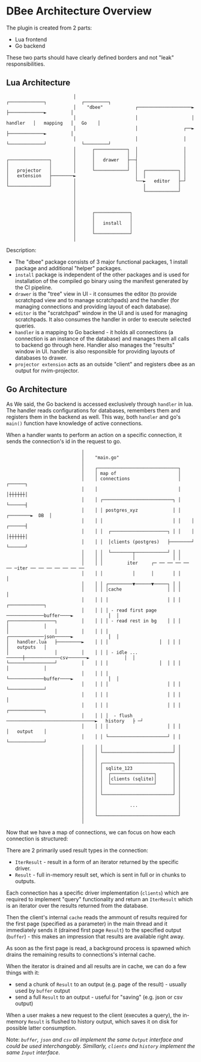 # DBee Architecture Overview

The plugin is created from 2 parts:

- Lua frontend
- Go backend

These two parts should have clearly defined borders and not "leak"
responsibilities.

## Lua Architecture

```
                         │                                           ┌─────────────┐             ┌─────────┐
                         │    "dbee"            ┌────────────────────►             ├─────────────►         │
                         │                      │                    │   handler   │   mapping   │   Go    │
                         │                      │                 ┌──►             ├─────────────►         │
                         │                      │                 │  └─────────────┘             └─────────┘
                         │      ┌────────────┐  │                 │
                         │      │            │  │                 │
┌───────────────┐        │      │   drawer   ├──┤                 │
│               │        │      │            │  │                 │
│   projector   │        │      └────────────┘  │  ┌────────────┐ │
│   extension   ├────────►                      │  │            │ │
│               │        │                      └──►   editor   ├─┘
└───────────────┘        │                         │            │
                         │                         └────────────┘
                         │
                         │
                         │
                         │      ┌─────────────┐
                         │      │             │
                         │      │   install   │
                         │      │             │
                         │      └─────────────┘
                         │
```

Description:

- The "dbee" package consists of 3 major functional packages, 1 install package
  and additional "helper" packages.
- `install` package is independent of the other packages and is used for
  installation of the compiled go binary using the manifest generated by the CI
  pipeline.
- `drawer` is the "tree" view in UI - it consumes the editor (to provide
  scratchpad view and to manage scratchpads) and the handler (for managing
  connections and providing layout of each database).
- `editor` is the "scratchpad" window in the UI and is used for managing
  scratchpads. It also consumes the handler in order to execute selected
  queries.
- `handler` is a mapping to Go backend - it holds all connections (a connection
  is an instance of the database) and manages them all calls to backend go
  through here. Handler also manages the "results" window in UI. handler is also
  responsible for providing layouts of databases to drawer.
- `projector extension` acts as an outside "client" and registers dbee as an
  output for nvim-projector.

## Go Architecture

As We said, the Go backend is accessed exclusively through `handler` in lua. The
handler reads configurations for databases, remembers them and registers them in
the backend as well. This way, both `handler` and go's `main()` function have
knowledge of active connections.

When a handler wants to perform an action on a specific connection, it sends the
connection's id in the request to go.

```
                            │
                            │    "main.go"
                            │
                            │    ┌──────────────────────────────┐
                            │    │ map of                       │
                            │    │ connections                  │             ┌──────┐
                            │    │                              │             │┼┼┼┼┼┼│
                            │    │ ┌──────────────────────────┐ │             └──────┤
                            │    │ │ postgres_xyz             │ │    ┌────────►  DB  │
                            │    │ │                          │ │    │        ┌──────┤
                            │    │ │  ┌─────────────────────┐ │ │    │        │┼┼┼┼┼┼│
                            │    │ │  │clients (postgres)   ├────────┘        └──────┘
                            │    │ │  └────────┬────────────┘ │ │
                            │    │ │           │              │ │
                            │    │ │         iter     ┌─ ── ── ── ── ── ─iter ── ── ── ── ── ── ──
                            │    │ │           │      │       │ │                                 │
                            │    │ │ ┌─────────▼──────▼─────┐ │ │
                            │    │ │ │cache                 │ │ │                                 │
                            │    │ │ │                      │ │ │                ┌─────────────┐
                            │    │ │ │ - read first page ──────────────buffer────►             │  │
┌─────────────────┐         │    │ │ │ - read rest in bg    │ │ │                │             │
│                 │         │    │ │ │                   ┌─────────────json──────►             │  │
│   handler.lua   ├─────────►    │ │ │                   │  │ │ │                │   outputs   │
│                 │         │    │ │ │ - idle ...  ──────┼─────────────csv───────►             │  │
└─────────────────┘         │    │ │ │                   │  │ │ │                │             │
                            │    │ │ │                   └─────────────buffer────►             │  │
                            │    │ │ │                      │ │ │                └─────────────┘
                            │    │ │ │                      │ │ │                                 │
                            │    │ │ │                      │ │ │                ┌─────────────┐
                            │    │ │ │  - flush ─────────────────────────────────►   history   ├ ─┘
                            │    │ │ │                      │ │ │                │   output    │
                            │    │ │ └──────────────────────┘ │ │                └─────────────┘
                            │    │ │                          │ │
                            │    │ └──────────────────────────┘ │
                            │    │                              │
                            │    │ ┌──────────────────────────┐ │
                            │    │ │ sqlite_123               │ │
                            │    │ │  ┌────────────────┐      │ │
                            │    │ │  │clients (sqlite)│      │ │
                            │    │ │  └────────────────┘      │ │
                            │    │ │                          │ │
                            │    │ └──────────────────────────┘ │
                            │    │                              │
                            │    │            ...               │
                            │    │                              │
                            │    └──────────────────────────────┘
                            │
```

Now that we have a map of connections, we can focus on how each connection is
structured:

There are 2 primarily used result types in the connection:

- `IterResult` - result in a form of an iterator returned by the specific
  driver.
- `Result` - full in-memory result set, which is sent in full or in chunks to
  outputs.

Each connection has a specific driver implementation (`clients`) which are
required to implement "query" functionality and return an `IterResult` which is
an iterator over the results returned from the database.

Then the client's internal `cache` reads the ammount of results required for the
first page (specified as a parameter) in the main thread and it immediately
sends it (drained first page `Result`) to the specified output (`buffer`) - this
makes an impression that results are available right away.

As soon as the first page is read, a background process is spawned which drains
the remaining results to connections's internal cache.

When the iterator is drained and all results are in cache, we can do a few
things with it:

- send a chunk of `Result` to an output (e.g. page of the result) - usually used
  by `buffer` output
- send a full `Result` to an output - useful for "saving" (e.g. json or csv
  output)

When a user makes a new request to the client (executes a query), the in-memory
`Result` is flushed to history output, which saves it on disk for possible
latter consumption.

Note: *`buffer`, `json` and `csv` all implement the same `Output` interface and
could be used interchangably. Simillarly, `clients` and `history` implement the
same `Input` interface.*
